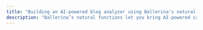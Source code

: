 ```yaml
---
title: "Building an AI-powered blog analyzer using Ballerina's natural functions"
description: "Ballerina’s natural functions let you bring AI-powered capabilities into your workflows using natural language. At runtime, they invoke an LLM and return a typed response—automatically structured and bound to your expected format for seamless integration."
---
```

